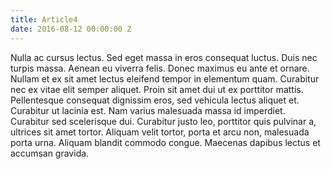 ```yaml
---
title: Article4
date: 2016-08-12 00:00:00 Z
---
```


Nulla ac cursus lectus. Sed eget massa in eros consequat luctus. Duis nec turpis massa. Aenean eu viverra felis. Donec maximus eu ante et ornare. Nullam et ex sit amet lectus eleifend tempor in elementum quam. Curabitur nec ex vitae elit semper aliquet. Proin sit amet dui ut ex porttitor mattis. Pellentesque consequat dignissim eros, sed vehicula lectus aliquet et. Curabitur ut lacinia est. Nam varius malesuada massa id imperdiet. Curabitur sed scelerisque dui. Curabitur justo leo, porttitor quis pulvinar a, ultrices sit amet tortor. Aliquam velit tortor, porta et arcu non, malesuada porta urna. Aliquam blandit commodo congue. Maecenas dapibus lectus et accumsan gravida. 